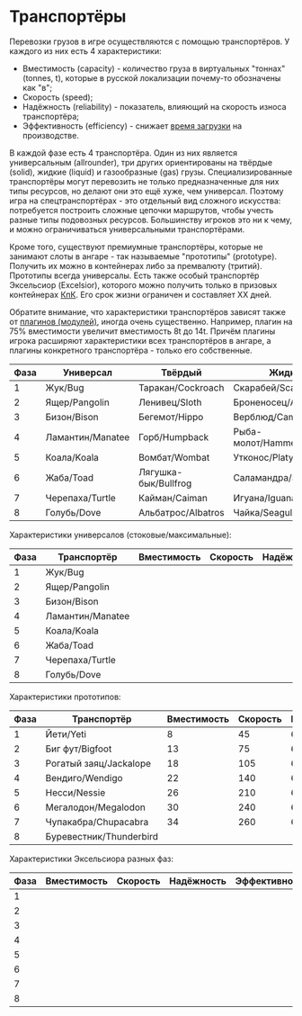 # Транспортёры

Перевозки грузов в игре осуществляются с помощью транспортёров. У каждого из них есть 4 характеристики:

- Вместимость (capacity) - количество груза в виртуальных "тоннах" (tonnes, t), которые в русской локализации почему-то обозначены как "в";
- Скорость (speed);
- Надёжность (reliability) - показатель, влияющий на скорость износа транспортёра;
- Эффективность (efficiency) - снижает [время загрузки](wt.md) на производстве.

В каждой фазе есть 4 транспортёра. Один из них является универсальным (allrounder), три других ориентированы на твёрдые (solid), жидкие (liquid)
и газообразные (gas) грузы. Специализированные транспортёры могут перевозить не только предназначенные для них типы ресурсов, но делают они это
ещё хуже, чем универсал. Поэтому игра на спецтранспортёрах - это отдельный вид сложного искусства: потребуется построить сложные цепочки маршрутов,
чтобы учесть разные типы подовозных ресурсов. Большинству игроков это ни к чему, и можно ограничиваться универсальными транспортёрами.

Кроме того, существуют премиумные транспортёры, которые не занимают слоты в ангаре - так называемые "прототипы" (prototype). Получить их можно
в контейнерах либо за премвалюту (тритий). Прототипы всегда универсалы. Есть также особый транспортёр Эксельсиор (Excelsior), которого можно
получить только в призовых контейнерах [КпК](cvc.md). Его срок жизни ограничен и составляет XX дней.

Обратите внимание, что характеристики транспортёров зависят также от [плагинов (модулей)](plugins.md), иногда очень существенно. Например,
плагин на 75% вместимости увеличит вместимость 8t до 14t. Причём плагины игрока расширяют характеристики всех транспортёров в ангаре, а плагины
конкретного транспортёра - только его собственные.

 Фаза | Универсал        | Твёрдый              | Жидкий                | Газообразный        | Протип
------|------------------|----------------------|-----------------------|---------------------|-----------------
 1    | Жук/Bug          | Таракан/Cockroach    | Скарабей/Scarab       | Стрекоза/Dragonfly  | Йети/Yeti
 2    | Ящер/Pangolin    | Ленивец/Sloth        | Броненосец/Armadillo  | Муравьед/Aardvark   | Биг фут/Bigfoot
 3    | Бизон/Bison      | Бегемот/Hippo        | Верблюд/Camel         | Полосатик/Razorback | Рогатый заяц/Jackalope
 4    | Ламантин/Manatee | Горб/Humpback        | Рыба-молот/Hammerhead | Кальмар/Calmar      | Вендиго/Wendigo
 5    | Коала/Koala      | Вомбат/Wombat        | Утконос/Platypus      | Кенгуру/Wallaby     | Несси/Nessie
 6    | Жаба/Toad        | Лягушка-бык/Bullfrog | Саламандра/Salamander | Тритон/Newt         | Мегалодон/Megalodon
 7    | Черепаха/Turtle  | Кайман/Caiman        | Игуана/Iguana         | Геккон/Gecko        | Чупакабра/Chupacabra
 8    | Голубь/Dove      | Альбатрос/Albatros   | Чайка/Seagull         | Гриф/Vulture        | Буревестник/Thunderbird

Характеристики универсалов (стоковые/максимальные):

 Фаза | Транспортёр      | Вместимость | Скорость | Надёжность | Эффективность
------|------------------|-------------|----------|------------|-----------------
 1    | Жук/Bug          |             |          |            | 
 2    | Ящер/Pangolin    |             |          |            | 
 3    | Бизон/Bison      |             |          |            | 
 4    | Ламантин/Manatee |             |          |            | 
 5    | Коала/Koala      |             |          |            | 
 6    | Жаба/Toad        |             |          |            | 
 7    | Черепаха/Turtle  |             |          |            | 
 8    | Голубь/Dove      |             |          |            | 

Характеристики прототипов:

 Фаза | Транспортёр             | Вместимость | Скорость | Надёжность | Эффективность
------|-------------------------|-------------|----------|------------|-----------------
 1    | Йети/Yeti               | 8           | 45       | 60%        | 55%
 2    | Биг фут/Bigfoot         | 13          | 75       | 60%        | 55%
 3    | Рогатый заяц/Jackalope  | 18          | 105      | 60%        | 55%
 4    | Вендиго/Wendigo         | 22          | 140      | 60%        | 55%
 5    | Несси/Nessie            | 26          | 210      | 60%        | 55%
 6    | Мегалодон/Megalodon     | 30          | 240      | 60%        | 55%
 7    | Чупакабра/Chupacabra    | 34          | 260      | 60%        | 55%
 8    | Буревестник/Thunderbird |             |          |            |

Характеристики Эксельсиора разных фаз:

 Фаза | Вместимость | Скорость | Надёжность | Эффективность
------|-------------|----------|------------|-----------------
 1    |             |          |            | 
 2    |             |          |            | 
 3    |             |          |            | 
 4    |             |          |            | 
 5    |             |          |            | 
 6    |             |          |            | 
 7    |             |          |            | 
 8    |             |          |            | 


